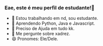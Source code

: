 ### Eae, este é meu perfil de estudante!👋



- 🔭 Estou trabalhando em nd, sou estudante.
- 🌱 Aprendendo Python, Java e Javascript. 
- 🤔 Preciso de Ajuda em tudo kk.
- 💬 Me pergunte sobre xadrez.
- 😄 Pronomes: Ele/Dele. 

